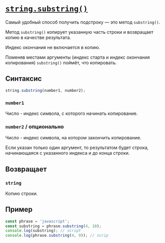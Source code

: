 # [`string.substring()`](../index.md)

Самый удобный способ получить подстроку — это метод `substring()`.

Метод `substring()` копирует указанную часть строки и возвращает копию в качестве результата.

Индекс окончания не включается в копию.

Поменяв местами аргументы (индекс старта и индекс окончания копирования) `substring()` поймёт, что копировать.

## Синтаксис

```js
string.substring(number1, number2);
```

### `number1`

Число - индекс символа, с которого начинать копирование.

### `number2` / опционально

Число - индекс символа, на котором закончить копирование.

Eсли указан только один аргумент, то результатом будет строка, начинающаяся с указанного индекса и до конца строки.

## Возвращает

### `string`

Копию строки.

## Пример

```js
const phrase = 'javascript';
const substring = phrase.substring(4, 10);
console.log(substring); // script
console.log(phrase.substring(4, 9)); // scrip
```
